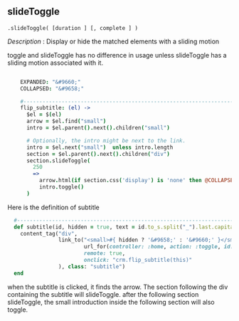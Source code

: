 slideToggle
---
`.slideToggle( [duration ] [, complete ] )`

*Description* : Display or hide the matched elements with a sliding motion

toggle and slideToggle has no difference in usage unless slideToggle has a sliding motion associated with it.
```coffee

    EXPANDED: "&#9660;"
    COLLAPSED: "&#9658;"

    #----------------------------------------------------------------------------
    flip_subtitle: (el) ->
      $el = $(el)
      arrow = $el.find("small")
      intro = $el.parent().next().children("small")

      # Optionally, the intro might be next to the link.
      intro = $el.next("small")  unless intro.length
      section = $el.parent().next().children("div")
      section.slideToggle(
        250
        =>
          arrow.html(if section.css('display') is 'none' then @COLLAPSED else @EXPANDED)
          intro.toggle()
      )
```

Here is the definition of subtitle
```ruby
  #----------------------------------------------------------------------------
  def subtitle(id, hidden = true, text = id.to_s.split("_").last.capitalize)
    content_tag("div",
                link_to("<small>#{ hidden ? '&#9658;' : '&#9660;' }</small> #{sanitize text}".html_safe,
                        url_for(controller: :home, action: :toggle, id: id),
                        remote: true,
                        onclick: "crm.flip_subtitle(this)"
                ), class: "subtitle")
  end
```
when the subtitle is clicked, it finds the arrow. The section following the div containing the subtitle will slideToggle. after the following section slideToggle, the small introduction inside the following section will also toggle.

